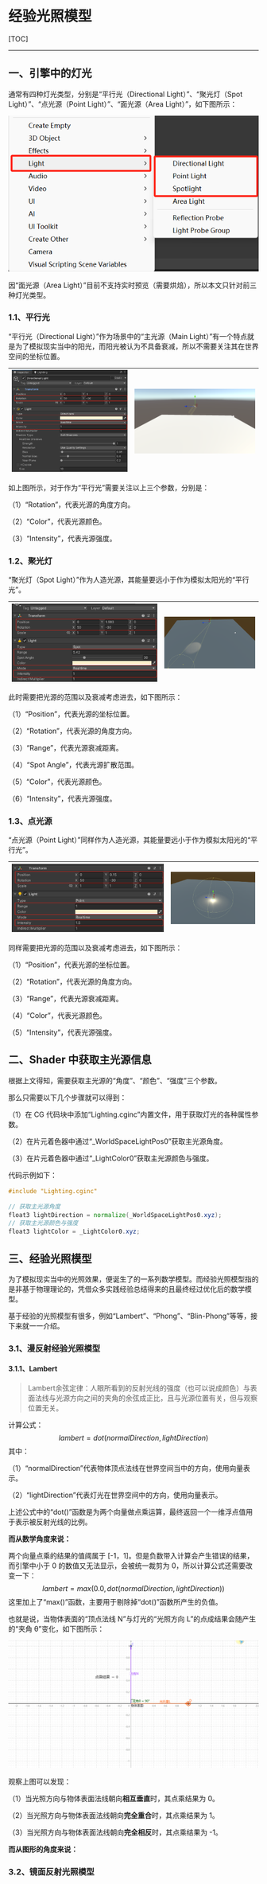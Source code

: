 # 经验光照模型

[TOC]

------

## 一、引擎中的灯光

通常有四种灯光类型，分别是“平行光（Directional Light）”、“聚光灯（Spot Light）”、“点光源（Point Light）”、“面光源（Area Light）”，如下图所示：

<img src="1、经验光照模型（更新中）.assets/image-20240216202314871.png" alt="image-20240216202314871" style="zoom:80%;" />

因“面光源（Area Light）”目前不支持实时预览（需要烘焙），所以本文只针对前三种灯光类型。

### 1.1、平行光

“平行光（Directional Light）”作为场景中的“主光源（Main Light）”有一个特点就是为了模拟现实当中的阳光，而阳光被认为不具备衰减，所以不需要关注其在世界空间的坐标位置。

| <img src="1、经验光照模型（更新中）.assets/image-20240217000452133.png" alt="image-20240217000452133" style="zoom:80%;" /> | <img src="1、经验光照模型（更新中）.assets/image-20240217001055311.png" alt="image-20240217001055311" style="zoom: 67%;" /> |
| :----------------------------------------------------------: | :----------------------------------------------------------: |

如上图所示，对于作为“平行光”需要关注以上三个参数，分别是：

（1）“Rotation”，代表光源的角度方向。

（2）“Color”，代表光源颜色。

（3）“Intensity”，代表光源强度。

### 1.2、聚光灯

“聚光灯（Spot Light）”作为人造光源，其能量要远小于作为模拟太阳光的“平行光”。

| ![image-20240217001713440](1、经验光照模型（更新中）.assets/image-20240217001713440.png) | <img src="1、经验光照模型（更新中）.assets/image-20240217001257189.png" alt="image-20240217001257189" style="zoom: 50%;" /> |
| :----------------------------------------------------------: | :----------------------------------------------------------: |

此时需要把光源的范围以及衰减考虑进去，如下图所示：

（1）“Position”，代表光源的坐标位置。

（2）“Rotation”，代表光源的角度方向。

（3）“Range”，代表光源衰减距离。

（4）“Spot Angle”，代表光源扩散范围。

（5）“Color”，代表光源颜色。

（6）“Intensity”，代表光源强度。

### 1.3、点光源

“点光源（Point Light）”同样作为人造光源，其能量要远小于作为模拟太阳光的“平行光”。

| <img src="1、经验光照模型（更新中）.assets/image-20240217003105246.png" alt="image-20240217003105246" style="zoom:150%;" /> | <img src="1、经验光照模型（更新中）.assets/image-20240217003028711.png" alt="image-20240217003028711" style="zoom: 67%;" /> |
| :----------------------------------------------------------: | :----------------------------------------------------------: |

同样需要把光源的范围以及衰减考虑进去，如下图所示：

（1）“Position”，代表光源的坐标位置。

（2）“Rotation”，代表光源的角度方向。

（3）“Range”，代表光源衰减距离。

（4）“Color”，代表光源颜色。

（5）“Intensity”，代表光源强度。

## 二、Shader 中获取主光源信息

根据上文得知，需要获取主光源的“角度”、“颜色”、“强度”三个参数。

那么只需要以下几个步骤就可以得到：

（1）在 CG 代码块中添加“Lighting.cginc”内置文件，用于获取灯光的各种属性参数。

（2）在片元着色器中通过“_WorldSpaceLightPos0”获取主光源角度。

（3）在片元着色器中通过“_LightColor0”获取主光源颜色与强度。

代码示例如下：

```glsl
#include "Lighting.cginc"
```

```GLSL
// 获取主光源角度
float3 lightDirection = normalize(_WorldSpaceLightPos0.xyz);
// 获取主光源颜色与强度
float3 lightColor = _LightColor0.xyz;
```

## 三、经验光照模型

为了模拟现实当中的光照效果，便诞生了的一系列数学模型。而经验光照模型指的是非基于物理理论的，凭借众多实践经验总结得来的且最终经过优化后的数学模型。

基于经验的光照模型有很多，例如“Lambert”、“Phong”、“Blin-Phong”等等，接下来就一一介绍。

### 3.1、漫反射经验光照模型

#### 3.1.1、Lambert

> Lambert余弦定律：人眼所看到的反射光线的强度（也可以说成颜色）与表面法线与光源方向之间的夹角的余弦成正比，且与光源位置有关，但与观察位置无关。

计算公式：
$$
lambert = dot(normalDirection, lightDirection)
$$
其中：

（1）“normalDirection”代表物体顶点法线在世界空间当中的方向，使用向量表示。

（2）“lightDirection”代表灯光在世界空间中的方向，使用向量表示。

上述公式中的“dot()”函数是为两个向量做点乘运算，最终返回一个一维浮点值用于表示被反射光线的比例。

**而从数学角度来说：**

两个向量点乘的结果的值阈属于 [-1，1]。但是负数带入计算会产生错误的结果，而引擎中小于 0 的数值又无法显示，会被统一裁剪为 0，所以计算公式还需要改变一下：
$$
lambert = max(0.0, dot(normalDirection, lightDirection))
$$
这里加上了“max()”函数，主要用于剔除掉“dot()”函数所产生的负值。

也就是说，当物体表面的“顶点法线 N”与灯光的“光照方向 L”的点成结果会随产生的“夹角 θ”变化，如下图所示：

<img src="1、经验光照模型（更新中）.assets/Honeycam 2024-02-17 04-23-29.gif" alt="Honeycam 2024-02-17 04-23-29" style="zoom:50%;" />

观察上图可以发现：

（1）当光照方向与物体表面法线朝向**相互垂直**时，其点乘结果为 0。

（2）当光照方向与物体表面法线朝向**完全重合**时，其点乘结果为 1。

（3）当光照方向与物体表面法线朝向**完全相反**时，其点乘结果为 -1。

**而从图形的角度来说：**



### 3.2、镜面反射光照模型